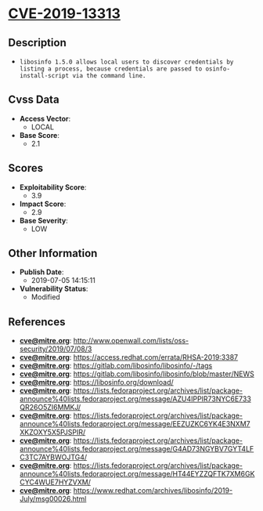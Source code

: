 
# [CVE-2019-13313](https://cve.mitre.org/cgi-bin/cvename.cgi?name=CVE-2019-13313)

## Description

- `libosinfo 1.5.0 allows local users to discover credentials by listing a process, because credentials are passed to osinfo-install-script via the command line.`

## Cvss Data

- **Access Vector**:
  - LOCAL
- **Base Score**:
  - 2.1

## Scores

- **Exploitability Score**:
  - 3.9
- **Impact Score**:
  - 2.9
- **Base Severity**:
  - LOW

## Other Information

- **Publish Date**:
  - 2019-07-05 14:15:11
- **Vulnerability Status**:
  - Modified

## References

- **cve@mitre.org**: http://www.openwall.com/lists/oss-security/2019/07/08/3
- **cve@mitre.org**: https://access.redhat.com/errata/RHSA-2019:3387
- **cve@mitre.org**: https://gitlab.com/libosinfo/libosinfo/-/tags
- **cve@mitre.org**: https://gitlab.com/libosinfo/libosinfo/blob/master/NEWS
- **cve@mitre.org**: https://libosinfo.org/download/
- **cve@mitre.org**: https://lists.fedoraproject.org/archives/list/package-announce%40lists.fedoraproject.org/message/AZU4IPPIR73NYC6E733QR26O5ZI6MMKJ/
- **cve@mitre.org**: https://lists.fedoraproject.org/archives/list/package-announce%40lists.fedoraproject.org/message/EEZUZKC6YK4E3NXM7XKZOXY5X5PJSPIR/
- **cve@mitre.org**: https://lists.fedoraproject.org/archives/list/package-announce%40lists.fedoraproject.org/message/G4AD73NGYBV7GYT4LFC3TC7AYBWOJTG4/
- **cve@mitre.org**: https://lists.fedoraproject.org/archives/list/package-announce%40lists.fedoraproject.org/message/HT44EYZZQFTK7XM6GKCYC4WUE7HYZVXM/
- **cve@mitre.org**: https://www.redhat.com/archives/libosinfo/2019-July/msg00026.html
